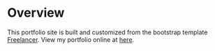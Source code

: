 # Overview

This portfolio site is built and customized from the bootstrap template [Freelancer](http://startbootstrap.com/template-overviews/freelancer/). View my portfolio online at [here](http://jsenar.me).